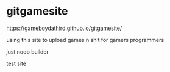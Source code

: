 # gitgamesite

https://gameboydathird.github.io/gitgamesite/

using this site to upload games n shit for gamers programmers

just noob builder

test site
